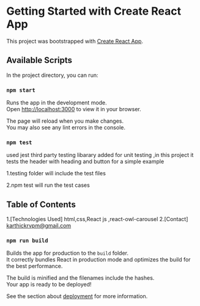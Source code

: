 # Getting Started with Create React App

This project was bootstrapped with [Create React App](https://github.com/facebook/create-react-app).

## Available Scripts

In the project directory, you can run:

### `npm start`

Runs the app in the development mode.\
Open [http://localhost:3000](http://localhost:3000) to view it in your browser.

The page will reload when you make changes.\
You may also see any lint errors in the console.

### `npm test`

used jest third party testing libarary added for unit testing ,in this project it tests the header with heading and button for a simple example 

1.testing folder will include the test files 

2.npm test will run the test cases 


## Table of Contents

1.[Technologies Used]
html,css,React js ,react-owl-carousel
2.[Contact] 
karthickrvpm@gmail.com


### `npm run build`

Builds the app for production to the `build` folder.\
It correctly bundles React in production mode and optimizes the build for the best performance.

The build is minified and the filenames include the hashes.\
Your app is ready to be deployed!

See the section about [deployment](https://facebook.github.io/create-react-app/docs/deployment) for more information.



